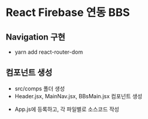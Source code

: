 # React Firebase 연동 BBS

## Navigation 구현

- yarn add react-router-dom

## 컴포넌트 생성

- src/comps 폴더 생성
- Header.jsx, MainNav.jsx, BBsMain.jsx 컴포넌트 생성

* App.js에 등록하고, 각 파일별로 소스코드 작성
